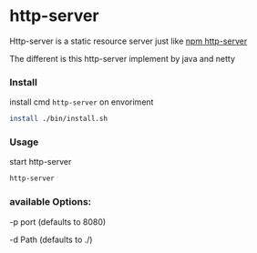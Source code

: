 # http-server

Http-server is a static resource server just like [npm http-server](https://www.npmjs.com/package/http-server) 

The different is this http-server implement by java and netty

### Install

install cmd `http-server` on envoriment
```bash
install ./bin/install.sh
```

### Usage
start http-server
```bash
http-server
```

### available Options:
-p port (defaults to 8080)

-d Path (defaults to ./)